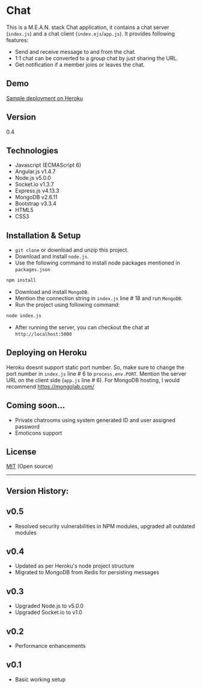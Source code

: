 Chat
====

This is a M.E.A.N. stack Chat application, it contains a chat server (`index.js`) and a chat client (`index.ejs`/`app.js`). It provides following features:

  - Send and receive message to and from the chat.
  - 1:1 chat can be converted to a group chat by just sharing the URL.
  - Get notification if a member joins or leaves the chat.

Demo
----
[Sample deployment on Heroku]


Version
----

0.4


Technologies
----
* Javascript (ECMAScript 6)
* Angular.js v1.4.7
* Node.js v5.0.0
* Socket.io v1.3.7
* Express.js v4.13.3
* MongoDB v2.6.11
* Bootstrap v3.3.4
* HTML5
* CSS3


Installation & Setup
----
* `git clone` or download and unzip this project.
* Download and install `node.js`.
* Use the following command to install node packages mentioned in `packages.json`
```sh
npm install
```

* Download and install `MongoDB`. 
* Mention the connection string in `index.js` line # 18 and run `MongoDB`.
* Run the project using following command:
```sh
node index.js
```

* After running the server, you can checkout the chat at `http://localhost:5000`

Deploying on Heroku
----
Heroku doesnt support static port number. So, make sure to change the port number in `index.js` line # 6 to `process.env.PORT`. Mention the server URL on the client side (`app.js` line # 6).
For MongoDB hosting, I would recommend https://mongolab.com/

Coming soon...
----
  - Private chatrooms using system generated ID and user assigned password
  - Emoticons support


License
----

[MIT] (Open source)

[MIT]:http://opensource.org/licenses/MIT
[Sample deployment on Heroku]:https://my-chat-demo.herokuapp.com/


___

Version History:
----
v0.5
-----------
* Resolved security vulnerabilities in NPM modules, upgraded all outdated modules

v0.4
-----------
* Updated as per Heroku's node project structure
* Migrated to MongoDB from Redis for persisting messages

v0.3
-----------
* Upgraded Node.js to v5.0.0
* Upgraded Socket.io to v1.0

v0.2
-----------
* Performance enhancements

v0.1
-----------
* Basic working setup
